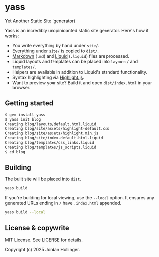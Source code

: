 # yass

Yet Another Static Site (generator)

Yass is an incredibly unopinioanted static site generator. Here's how it works:

* You write everything by hand under `site/`.
* Everything under `site/` is copied to `dist/`.
* [Markdown](https://commonmark.org/) (`.md`) and [Liquid](https://shopify.github.io/liquid/) (`.liquid`) files are processed.
* Liquid layouts and templates can be placed into `layouts/` and `templates/`.
* Helpers are available in addition to Liquid's standard functionality.
* Syntax highlighting via [Highlight.js](https://highlightjs.org/).
* Want to preview your site? Build it and open `dist/index.html` in your browser.

## Getting started

```bash
$ gem install yass
$ yass init blog
Creating blog/layouts/default.html.liquid
Creating blog/site/assets/highlight-default.css
Creating blog/site/assets/highlight.min.js
Creating blog/site/index.default.html.liquid
Creating blog/templates/css_links.liquid
Creating blog/templates/js_scripts.liquid
$ cd blog
```

## Building

The built site will be placed into `dist`.

```bash
yass build
```

If you're building for local viewing, use the `--local` option. It ensures any generated URLs ending in `/` have `.index.html` appended.

```bash
yass build --local
```

## License & copywrite

MIT License. See LICENSE for details.

Copyright (c) 2025 Jordan Hollinger.
